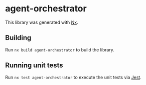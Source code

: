 # agent-orchestrator

This library was generated with [Nx](https://nx.dev).

## Building

Run `nx build agent-orchestrator` to build the library.

## Running unit tests

Run `nx test agent-orchestrator` to execute the unit tests via [Jest](https://jestjs.io).
